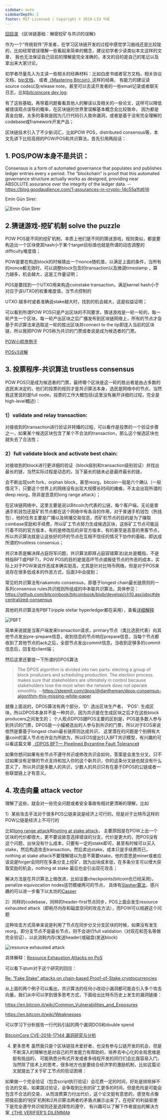 ```yaml
---
sidebar: auto
sidebarDepth: 2
footer: MIT Licensed | Copyright © 2018-LIU YUE
---
```


[回目录](/docs/blockchain)  《区块链基础：解密挖矿与共识的误解》

作为一个“传统软件”开发者，在学习区块链开发的过程中感觉学习曲线还是比较陡的，比如经常错误理解一些看起来简单的概念，建议初学者少读类似本文这样的文章，
我也无法保证自己目前的理解是完全准确的，本文的目的是自己的笔记以及拿出来大家讨论。

初学者尽量先入为主读一些相关的经典材料：比如白皮书或者官方文档，相关协议文档，[bip文档](https://github.com/bitcoin/bips)，
或者[《Mastering Bitcoin》](https://github.com/bitcoinbook/bitcoinbook)这样的经典，
有能力的建议读source code以及release note，甚至可以去读开发者的一些email记录或者聊天日志，比如[bitcoincore dev log](http://www.erisian.com.au/bitcoin-core-dev/);

有了这些基础，再带着问题看看其他人的解读以及相关的一些论文，这样可以降低被错误观点误导的概率，在区块链的世界里误解基本概念会比较致命，
因为都是真金白银，太多的事故是因为几行代码引入致命漏洞，或者是基于没有完全理解的codebase或framework开发产品；

区块链技术引入了不少新词汇，比如POW POS，distributed consensus等，本文先讲下比较高频的POW/POS和共识算法，首先引用两段话：

## 1. POS/POW本身不是共识：

Consensus is a form of automated governance that populates and publishes ledger entries every x period. 
The “blockchain” is proof that this automated governance structure actually works as designed, providing near ABSOLUTE assurance over the integrity of the ledger data. 
-- https://blog.goodaudience.com/1-assurances-in-crypto-14c55a1fd616

Emin Gün Sirer:

![Emin Gün Sirer](/docs/docs_image/blockchain/consensus1.jpg)

## 2.猜谜游戏-挖矿机制 solve the puzzle

POW POS是不同的挖矿机制，本质上他们是不同的猜谜游戏，规则类似，都是要构造出一个区块使其hash小于某个target目标值也就是所谓的动态调整的difficulty难度值；

POW是要在构造block的时候猜出一个nonce随机值，以满足上面的条件，当所有的nonce都无效时，可以调整block包含的transaction以及微调timestamp ，算力越多，机会越大，这是工作量证明；

POS是要找到一个UTXO用来构造coinstake transaction，满足kernel hash小于对应于该UTXO的权重难度值，当节点控制的

UTXO  越多时或者准确说stake越大时，找到的机会越大，这是权益证明；

可以看到所谓POW POS只是产出区块的不同要求，猜谜游戏是一轮一轮的，每一轮产生一个区块，每一轮产出区块之后广播发布到区块链网络上，所有的节点才会基于共识算法来选取这一轮的胜出区块并connect to the tip即连入当前的区块链，所以我把POW POS称为共识的门票或者说是成为候选者的门票。

[POW小程序例子](https://github.com/bitcoinbook/bitcoinbook/blob/df1828b7205a5950a16a3182cf9b15421ee70658/ch10.asciidoc#pow_example_outputs)

[POSv3详解](http://earlz.net/view/2017/07/27/1904/the-missing-explanation-of-proof-of-stake-version)

## 3. 投票程序-共识算法 trustless consensus
 
POW POS只是成为候选者的门票，最终哪个区块是这一轮的胜出者是由占多数的选民来决定的，他们的投票的规则才是共识算法本身，选民是网络中的节点，当然我这里说的是full node，投票的工作大概包括(这里没有展开详细的过程，完全是high-level概述)：

### 1）validate and relay transaction: 

对接收到的transaction进行验证并转播的过程，可以看作是投票的一个验证步骤之一，如果某个候选区块包含了某个不合法的transaction，那么这个候选区块也就失去了合法性；

### 2）full validate block and activate best chain: 

对接收到的block进行更详细的验证（block级别和transaction级别验证）并找出最长的链，当然实际过程是动态的，当下最长的链未必是最终最长的链，

会不断出现soft fork，orphan block，甚至reorg，bitcoin一般是六个确认（一般情况下，只要这个世界上的网络没有出现大规模长时间的瘫痪，不太会出现所谓的deep reorg，除非是恶意的long range attack）；

在区块链网络中，这里主要是说以Bitcoin为代表的公链，每个客户端，无论是普通手机钱包还是矿机节点都在这个网络中有各自的作用，对于普通手机钱包（热钱包），他的任务主要是广播以及转播交易信息，而矿机节点的目的是为了赚取coinbase奖励和手续费，所以矿工节点努力生成候选区块，这些矿工节点可能运行着不同的官方版本，有的是修改后的非官方版本，有的甚至是恶意的黑客节点，所以共识算法就是让这些好的坏的节点在互相不信任的情况下协作的基础，即达成所谓的trustless consensus；

共识本质是解决拜占庭将军问题，共识算法即拜占庭容错算法(此处是概指，不是特指BFT或PBFT)，POW POS的目的是提高坏节点或叛徒节点的作恶的成本，实际上对于POW来说作恶成本确实挺高，尤其是针对比特币网络，但是对于POS来说存在很多低成本的作恶方式，后面3中会提到；

常见的共识算法有nakamoto consensus，即基于longest chain最长链原则的一系列consensus rules共识规则所组成的中本聪共识算法，具体参见：https://github.com/bitcoinbook/bitcoinbook/blob/develop/ch10.asciidoc#decentralized-consensus

其他的共识算法有PBFT(ripple stellar hyperledger都在采用），查看[详细解释](http://pmg.csail.mit.edu/papers/osdi99.pdf)

![PBFT](/docs/docs_image/blockchain/consensus2.jpg)

简单来说就是当客户端发来transaction请求，primary节点（类比选民代表）向其他节点发出pre-prepare信息，收到信息的节点响应prepare信息，当每个节点都收到了其他节点的ack之后，全部节点发出commit信息，当收到足够多的commit信息后，回复给client端；

然后这里还要提一下所谓的DPOS算法

> The DPOS algorithm is divided into two parts: electing a group of block producers and scheduling production. The election process makes sure that stakeholders are ultimately in control because stakeholders lose the most when the network does not operate smoothly.
> --https://steemit.com/dpos/@dantheman/dpos-consensus-algorithm-this-missing-white-paper

就像上面说的，DPOS算法有两个部分，'D': 选出区块生产者， 'POS': 生成区块，所以DPOS本身并不是一种共识，因为共识是在生成区块之后才在这些block producers之间发生的；
个人观点DPOS跟POS主要的区别是，POS是多数人参与到共识的门票，DPOS是一小撮被选出的人参与到共识的门票，所以对于EOS来说依然是要基于longest chain最长链原则达成共识，
这里潜在的问题是个别拥有大量coin的富人节点也许会为所欲为，所以EOS提出引入BFT共识模型，有兴趣的可以看这篇文章 [《DPOS BFT— Pipelined Byzantine Fault Tolerance》](https://medium.com/eosio/dpos-bft-pipelined-byzantine-fault-tolerance-8a0634a270ba)

如果你想问如果有些节点不遵守共识或修改共识会如何，答案是会发生分叉，只不过如果没有足够的节点支持和加入你的这个新共识，你的这条分叉链也就没有什么意义了，所以共识是多数人的共识，少数人的共识只有在基于DPOS的公链或者一些联盟链上才有意义。

## 4. 攻击向量 attack vector
 
理解了这些，就会对一些完全问题或者安全事故有相对更清晰的理解，比如

1）某些攻击手法对于很多POS公链来说是经济上可行的，但是对于比特币这样的POW公链是经济上不可行的

比如[long range attack](https://blog.ethereum.org/2014/05/15/long-range-attacks-the-serious-problem-with-adaptive-proof-of-work/)和[noting at stake attack](https://ethereum.stackexchange.com/questions/2402/what-exactly-is-the-nothing-at-stake-problem)，
主要原因是在POW上出一个区块的代价都很大，更不要说故意选择错误的分支，代价是更大的，而POS没有这个问题，出块没有什么成本，只要有一定的stake即可，甚至有时候可以买入stake，然后构造攻击transaction，然后卖出stake，成本只是手续费而已，nothing at stake attack不要理解错以为是不需要stake，他的意思是miner或者应该说是forger会同时在多条分支上挖矿，因为出块成本低，在多条分支可以增大获取奖励的机会，nothing at stake 最后也会引出双花攻击；

解决方法是在共识算法上做改进，比如设置checkpoints(bitcoin也已经采用)，penalize equivocation nodes惩罚模棱两可的节点，
具体有[Slasher算法](https://blog.ethereum.org/2014/01/15/slasher-a-punitive-proof-of-stake-algorithm/)，感兴趣的可以进一步看下以太坊的[Casper](https://medium.com/@jonchoi/ethereum-casper-101-7a851a4f1eb0)

2）同样的codebase，同样的header-first节点同步，POS上面会发生resource exhausted attack（即耗尽内存和磁盘空间的攻击方法），而POW可以规避这个问题

这种攻击方式简单来说是利用了节点在同步分叉分支区块的时候，如果没有发生reorg，即分支节点不是最长节点，则不会进行full validation（对双花和签名等做完全验证），以此消耗内存(发送header)或磁盘(发送block)

![resource exhausted attack](/docs/docs_image/blockchain/consensus3.jpg)

具体解释：[Resource Exhaustion Attacks on PoS](http://fc19.ifca.ai/preproceedings/180-preproceedings.pdf)

可以看下qtum对于这个研究的回应：

[Re: “Fake Stake” attacks on chain-based Proof-of-Stake cryptocurrencies](https://blog.qtum.org/re-fake-stake-attacks-on-chain-based-proof-of-stake-cryptocurrencies-f26d58dc8f46)

从上面的两个例子可以看出，共识算法的任何小改动小漏洞都可能会引入多个攻击向量，我们从中可以学到很多思考方式，下面给出比特币历史上发生的漏洞链接：

https://en.bitcoin.it/wiki/Common_Vulnerabilities_and_Exposures

https://en.bitcoin.it/wiki/Weaknesses

可以学习下分析报告一行代码引起的两个漏洞DOS和double spend

[BitcoinCore CVE-2018-17144 漏洞研究与分析](https://paper.seebug.org/742/)

4. 更多思考
虽然我只是个区块链技术爱好者，也没有参与公链开发的机会，但是不断深入的理解也是对自己的开发能力有帮助的，培养去中心化的全局思维是挺有挑战的，
可能熟悉分布式开发或者多线程开发的同行们会比我容易入门，当然除了技术上的思考，很多地方也是要结合经济学的激励机制，比如这篇论文就提出了关于矿工节点的验证困境：

如果做一个完全验证（包含script执行验证）会花费一定的时间，好处是排除掉不合法的交易，如果跳过验证，会争取到比别的矿工更多的时间，但是危险是可能会包含不合法的交易，
从而浪费算力付出代价，这个论文挺有意思的，感觉有点像把我前面的1挖矿机制和2共识算法两者的矛盾点展示出来了，在挖矿的利益驱使下是完全遵守共识规则还是选择性的遵守，
有兴趣可以了解下作者提出的解决方案[《THE VERIFIER’S DILEMMA》](https://eprint.iacr.org/2015/702.pdf)

